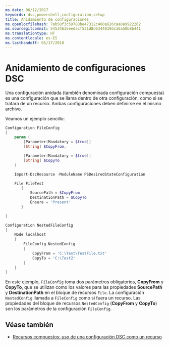 ```yaml
---
ms.date: 06/12/2017
keywords: dsc,powershell,configuration,setup
title: Anidamiento de configuraciones
ms.openlocfilehash: 7ab58f3c59788be47312c460a626caa8a9922262
ms.sourcegitcommit: 54534635eedacf531d8d6344019dc16a50b8b441
ms.translationtype: HT
ms.contentlocale: es-ES
ms.lasthandoff: 05/17/2018
---
```

# <a name="nesting-dsc-configurations"></a>Anidamiento de configuraciones DSC

Una configuración anidada (también denominada configuración compuesta) es una configuración que se llama dentro de otra configuración, como si se tratara de un recurso.
Ambas configuraciones deben definirse en el mismo archivo.

Veamos un ejemplo sencillo:

```powershell
Configuration FileConfig
{
    param (
        [Parameter(Mandatory = $true)]
        [String] $CopyFrom,

        [Parameter(Mandatory = $true)]
        [String] $CopyTo
    )

    Import-DscResource -ModuleName PSDesiredStateConfiguration

    File FileTest
       {
           SourcePath = $CopyFrom
           DestinationPath = $CopyTo
           Ensure = 'Present'
       }

}

Configuration NestedFileConfig
{
    Node localhost
    {
        FileConfig NestedConfig
        {
            CopyFrom = 'C:\Test\TestFile.txt'
            CopyTo = 'C:\Test2'
        }
    }
}
```

En este ejemplo, `FileConfig` toma dos parámetros obligatorios, **CopyFrom** y **CopyTo**, que se utilizan como los valores para las propiedades **SourcePath** y **DestinationPath** en el bloque de recursos `File`.
La configuración `NestedConfig` llamada a `FileConfig` como si fuera un recurso.
Las propiedades del bloque de recursos `NestedConfig` (**CopyFrom** y **CopyTo**) son los parámetros de la configuración `FileConfig`.

## <a name="see-also"></a>Véase también

- [Recursos compuestos: uso de una configuración DSC como un recurso](authoringResourceComposite.md)